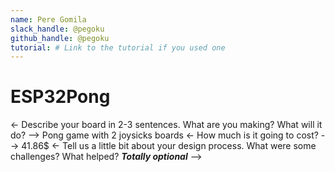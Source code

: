 ```yaml
---
name: Pere Gomila
slack_handle: @pegoku
github_handle: @pegoku
tutorial: # Link to the tutorial if you used one
---
```


# ESP32Pong

<- Describe your board in 2-3 sentences. What are you making? What will it do? -->
Pong game with 2 joysicks boards
<- How much is it going to cost? -->
41.86$
<- Tell us a little bit about your design process. What were some challenges? What helped? ***Totally optional*** -->

